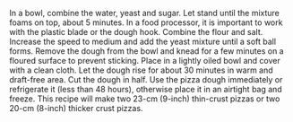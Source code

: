 In a bowl, combine the water, yeast and sugar. Let stand until the mixture foams on top, about 5 minutes.
In a food processor, it is important to work with the plastic blade or the dough hook. Combine the flour and salt. Increase the speed to medium and add the yeast mixture until a soft ball forms.
Remove the dough from the bowl and knead for a few minutes on a floured surface to prevent sticking.
Place in a lightly oiled bowl and cover with a clean cloth. Let the dough rise for about 30 minutes in warm and draft-free area. Cut the dough in half.
Use the pizza dough immediately or refrigerate it (less than 48 hours), otherwise place it in an airtight bag and freeze.
This recipe will make two 23-cm (9-inch) thin-crust pizzas or two 20-cm (8-inch) thicker crust pizzas.